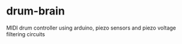 drum-brain
==========

MIDI drum controller using arduino, piezo sensors and piezo voltage filtering circuits
